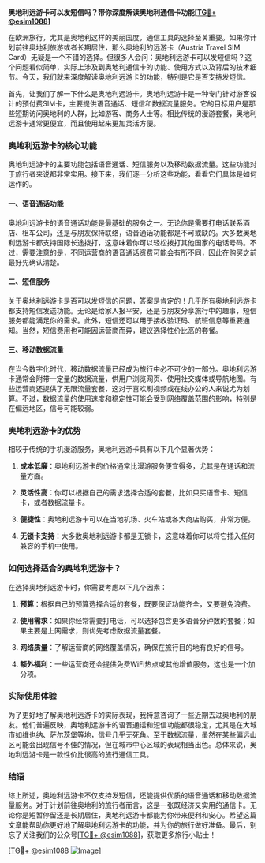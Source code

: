 **奥地利远游卡可以发短信吗？带你深度解读奥地利通信卡功能[[TG💪+ @esim1088](https://t.me/s/esim1088)]**

在欧洲旅行，尤其是奥地利这样的美丽国度，通信工具的选择至关重要。如果你计划前往奥地利旅游或者长期居住，那么奥地利的远游卡（Austria Travel SIM Card）无疑是一个不错的选择。但很多人会问：奥地利远游卡可以发短信吗？这个问题看似简单，实际上涉及到奥地利通信卡的功能、使用方式以及背后的技术细节。今天，我们就来深度解读奥地利远游卡的功能，特别是它是否支持发短信。

首先，让我们了解一下什么是奥地利远游卡。奥地利远游卡是一种专门针对游客设计的预付费SIM卡，主要提供语音通话、短信和数据流量服务。它的目标用户是那些短期访问奥地利的人群，比如游客、商务人士等。相比传统的漫游套餐，奥地利远游卡通常更便宜，而且使用起来更加灵活方便。

### 奥地利远游卡的核心功能

奥地利远游卡的主要功能包括语音通话、短信服务以及移动数据流量。这些功能对于旅行者来说都非常实用。接下来，我们逐一分析这些功能，看看它们具体是如何运作的。

#### 一、语音通话功能

奥地利远游卡的语音通话功能是最基础的服务之一。无论你是需要打电话联系酒店、租车公司，还是与朋友保持联络，语音通话功能都是不可或缺的。大多数奥地利远游卡都支持国际长途拨打，这意味着你可以轻松拨打其他国家的电话号码。不过，需要注意的是，不同运营商的语音通话资费可能会有所不同，因此在购买之前最好先确认清楚。

#### 二、短信服务

关于奥地利远游卡是否可以发短信的问题，答案是肯定的！几乎所有奥地利远游卡都支持短信发送功能。无论是给家人报平安，还是与朋友分享旅行中的趣事，短信服务都能满足你的需求。此外，短信还可以用于接收验证码、航班信息等重要通知。当然，短信费用也可能因运营商而异，建议选择性价比高的套餐。

#### 三、移动数据流量

在当今数字化时代，移动数据流量已经成为旅行中必不可少的一部分。奥地利远游卡通常会附带一定量的数据流量，供用户浏览网页、使用社交媒体或导航地图。有些运营商还提供了无限流量套餐，这对于喜欢刷视频或在线办公的人来说尤为划算。不过，数据流量的使用速度和稳定性可能会受到网络覆盖范围的影响，特别是在偏远地区，信号可能较弱。

### 奥地利远游卡的优势

相较于传统的手机漫游服务，奥地利远游卡具有以下几个显著优势：

1. **成本低廉**：奥地利远游卡的价格通常比漫游服务便宜得多，尤其是在通话和流量方面。
   
2. **灵活性高**：你可以根据自己的需求选择合适的套餐，比如只买语音卡、短信卡，或者数据流量卡。

3. **便捷性**：奥地利远游卡可以在当地机场、火车站或各大商店购买，非常方便。

4. **无锁卡支持**：大多数奥地利远游卡都是无锁卡，这意味着你可以将它插入任何兼容的手机中使用。

### 如何选择适合的奥地利远游卡？

在选择奥地利远游卡时，你需要考虑以下几个因素：

1. **预算**：根据自己的预算选择合适的套餐，既要保证功能齐全，又要避免浪费。

2. **使用需求**：如果你经常需要打电话，可以选择包含更多语音分钟数的套餐；如果主要是上网需求，则优先考虑数据流量套餐。

3. **网络质量**：了解运营商的网络覆盖情况，确保在旅行目的地有良好的信号。

4. **额外福利**：一些运营商还会提供免费WiFi热点或其他增值服务，这也是一个加分项。

### 实际使用体验

为了更好地了解奥地利远游卡的实际表现，我特意咨询了一些近期去过奥地利的朋友。他们普遍反映，奥地利远游卡的语音通话和短信功能都很稳定，尤其是在大城市如维也纳、萨尔茨堡等地，信号几乎无死角。至于数据流量，虽然在某些偏远山区可能会出现信号不佳的情况，但在城市中心区域的表现相当出色。总体来说，奥地利远游卡是一款性价比很高的旅行通信工具。

### 结语

综上所述，奥地利远游卡不仅支持发短信，还能提供优质的语音通话和移动数据流量服务。对于计划前往奥地利的旅行者而言，这是一张既经济又实用的通信卡。无论你是短暂停留还是长期居住，奥地利远游卡都能为你带来便利和安心。希望这篇文章能帮助你更好地了解奥地利远游卡的功能，并为你的旅行做好准备。最后，别忘了关注我们的公众号[[TG💪+ @esim1088](https://t.me/s/esim1088)]，获取更多旅行小贴士！

[[TG💪+ @esim1088](https://t.me/s/esim1088) ![Image](https://i.postimg.cc/4NQfJmqS/Snipaste-2025-05-13-00-14-12.png)]